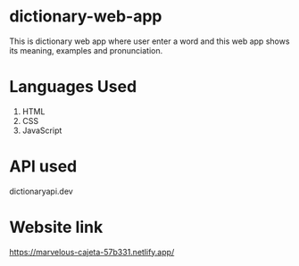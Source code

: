 # dictionary-web-app
This is dictionary web app where user enter a word and this web app shows its meaning, examples and pronunciation.
# Languages Used 

1) HTML
2) CSS
3) JavaScript

# API used
dictionaryapi.dev

# Website link
https://marvelous-cajeta-57b331.netlify.app/
